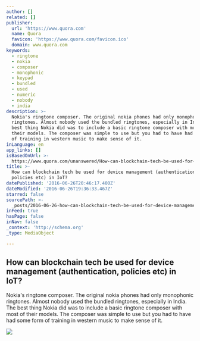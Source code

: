 ```yaml
---
author: []
related: []
publisher:
  url: 'https://www.quora.com'
  name: Quora
  favicon: 'https://www.quora.com/favicon.ico'
  domain: www.quora.com
keywords:
  - ringtone
  - nokia
  - composer
  - monophonic
  - keypad
  - bundled
  - used
  - numeric
  - nobody
  - india
description: >-
  Nokia's ringtone composer. The original nokia phones had only monophonic
  ringtones. Almost nobody used the bundled ringtones, especially in India. The
  best thing Nokia did was to include a basic ringtone composer with most of
  their models. The composer was simple to use but you had to have had some form
  of training in western music to make sense of it.
inLanguage: en
app_links: []
isBasedOnUrl: >-
  https://www.quora.com/unanswered/How-can-blockchain-tech-be-used-for-device-management-authentication-policies-etc-in-IoT
title: >-
  How can blockchain tech be used for device management (authentication,
  policies etc) in IoT?
datePublished: '2016-06-26T20:46:17.400Z'
dateModified: '2016-06-26T19:36:33.467Z'
starred: false
sourcePath: >-
  _posts/2016-06-26-how-can-blockchain-tech-be-used-for-device-management-authe.md
inFeed: true
hasPage: false
inNav: false
_context: 'http://schema.org'
_type: MediaObject

---
```

<article style=""><h1>How can blockchain tech be used for device management (authentication, policies etc) in IoT?</h1><p>Nokia's ringtone composer. The original nokia phones had only monophonic ringtones. Almost nobody used the bundled ringtones, especially in India. The best thing Nokia did was to include a basic ringtone composer with most of their models. The composer was simple to use but you had to have had some form of training in western music to make sense of it.</p><img src="https://qsf.ec.quoracdn.net/-images.new_grid.fb_share_default.pnge6dde9cfa6e03c43.png" /></article>